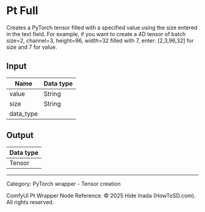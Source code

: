 # Pt Full
Creates a PyTorch tensor filled with a specified value using the size entered in the text field.
For example, if you want to create a 4D tensor of batch size=2, channel=3, height=96, width=32 filled with 7, enter:
[2,3,96,32] for size and 7 for value.

## Input
| Name | Data type |
|---|---|
| value | String |
| size | String |
| data_type |  |

## Output
| Data type |
|---|
| Tensor |

<HR>
Category: PyTorch wrapper - Tensor creation

ComfyUI Pt Wrapper Node Reference. © 2025 Hide Inada (HowToSD.com). All rights reserved.
